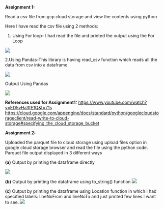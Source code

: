 <b>Assignment 1:</b>

Read a csv file from gcp cloud storage and view the contents using python

Here I have read the csv file using 2 methods:

1. Using For loop- I had read the file and printed the output using the For Loop 

![](https://github.com/div150283/TechPathawaysProgramModule1/blob/main/Week3Assignment/Images/readingcsv_forloop.png)

2.Using Pandas-This library is having read_csv function which reads all the data from csv into a dataframe.

![](https://github.com/div150283/TechPathawaysProgramModule1/blob/main/Week3Assignment/Images/readingcsv_panda.png)

Output Using Pandas

![](https://github.com/div150283/TechPathawaysProgramModule1/blob/main/Week3Assignment/Images/readingcsv_panda_output.png)

<b>References used for Assignment1:</b>
https://www.youtube.com/watch?v=ED5vHa3fE1Q&t=71s
https://cloud.google.com/appengine/docs/standard/python/googlecloudstorageclient/read-write-to-cloud-storage#specifying_the_cloud_storage_bucket

<b>Assignment 2:</b>
 
  Uploaded the parquet file to cloud storage using upload files option in google cloud storage browser and read the file using the python code.
  Parquet file output displayed in 3 different ways
    
  <b>(a)</b> Output by printing the dataframe directly
  
  ![](https://github.com/div150283/TechPathawaysProgramModule1/blob/main/Week3Assignment/Images/parque_dataframePrint.png)
    
  <b>(b)</b> Output by printing the dataframe using to_string() function 
  ![](https://github.com/div150283/TechPathawaysProgramModule1/blob/main/Week3Assignment/Images/parque_dataframePrint_ToString.png)
    
  <b>(c)</b> Output by printing the dataframe using Location function in which I had specified labels: lineNoFrom and lineNoTo and just printed few lines I want to see.
  ![](https://github.com/div150283/TechPathawaysProgramModule1/blob/main/Week3Assignment/Images/parque_dataframe_byLineNumber.png)
   
    
